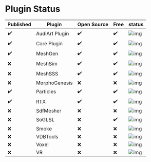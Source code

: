 # Plugin Status

| Published | Plugin | Open Source | Free | status |
| - | - | - | - | - |
| :heavy_check_mark: | AudiArt Plugin | :heavy_check_mark: | :heavy_check_mark: | ![img](https://progress-bar.dev/10) |
| :heavy_check_mark: | Core Plugin | :heavy_check_mark: | :heavy_check_mark: | ![img](https://progress-bar.dev/60) |
| :heavy_check_mark: | MeshGen | :heavy_check_mark: | :heavy_check_mark: | ![img](https://progress-bar.dev/60) |
| :x:  | MeshSim | :heavy_check_mark: | :heavy_check_mark: | ![img](https://progress-bar.dev/90) |
| :x:  | MeshSSS | :heavy_check_mark: | :heavy_check_mark: | ![img](https://progress-bar.dev/30) |
| :x:  | MorphoGenesis | :x: | :x: | ![img](https://progress-bar.dev/30) |
| :heavy_check_mark: | Particles | :heavy_check_mark: | :heavy_check_mark: | ![img](https://progress-bar.dev/50) |
| :heavy_check_mark: | RTX | :heavy_check_mark: | :heavy_check_mark: | ![img](https://progress-bar.dev/60) |
| :x:  | SdfMesher | :x: | :x: | ![img](https://progress-bar.dev/50) |
| :x:  | SoGLSL | :x: | :heavy_check_mark: | ![img](https://progress-bar.dev/30) |
| :x:  | Smoke | :x: | :x: | ![img](https://progress-bar.dev/30) |
| :x:  | VDBTools | :x: | :x: | ![img](https://progress-bar.dev/20) |
| :x:  | Voxel | :x: | :x: | ![img](https://progress-bar.dev/20) |
| :x:  | VR | :x: | :x: | ![img](https://progress-bar.dev/70) |
